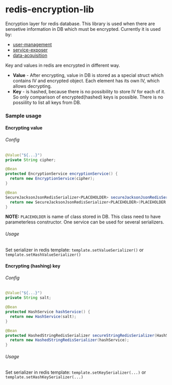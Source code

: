 # redis-encryption-lib
Encryption layer for redis database.
This library is used when there are sensetive information in DB which must be encrypted.
Currently it is used by:
 * [user-management](../../../user-management)
 * [service-exposer](../../../service-exposer)
 * [data-acquisition](../../../data-acquisition)

Key and values in redis are encrypted in different way.
 * **Value** - After encrypting, value in DB is stored as a special struct which contains IV and encrypted object. Each element has its own IV, which allows decrypting.
 * **Key** - is hashed, because there is no possibility to store IV for each of it. So only comparison of encrypted(hashed) keys is possible. There is no possiility to list all keys from DB.

### Sample usage
#### Encrypting value
###### Config
```java
@Value("${...}")
private String cipher;

@Bean
protected EncryptionService encryptionService() {
  return new EncryptionService(cipher);
}

@Bean
SecureJacksonJsonRedisSerializer<PLACEHOLDER> secureJacksonJsonRedisSerializer(EncryptionService encryptionService) {
  return new SecureJacksonJsonRedisSerializer<PLACEHOLDER>(PLACEHOLDER.class, encryptionService);
}
```
**NOTE:** `PLACEHOLDER` is name of class stored in DB. This class need to have parameterless constructor.
One service can be used for several serializers.
###### Usage
Set serializer in redis template:
`template.setValueSerializer()` or `template.setHashValueSerializer()`

#### Encrypting (hashing) key
###### Config
```java
@Value("${...}")
private String salt;

@Bean
protected HashService hashService() {
  return new HashService(salt);
}

@Bean
protected HashedStringRedisSerializer secureStringRedisSerializer(HashService hashService) {
  return new HashedStringRedisSerializer(hashService);
}
 ```
###### Usage
Set serializer in redis template:
`template.setKeySerializer(...)` or `template.setHashKeySerializer(...)`
